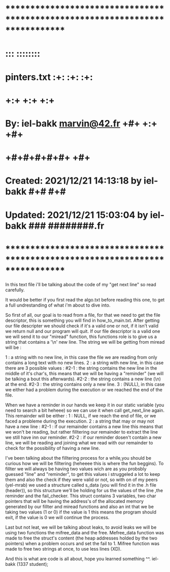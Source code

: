 # **************************************************************************** #
#                                                                              #
#                                                         :::      ::::::::    #
#    pinters.txt                                        :+:      :+:    :+:    #
#                                                     +:+ +:+         +:+      #
#    By: iel-bakk <marvin@42.fr>                    +#+  +:+       +#+         #
#                                                 +#+#+#+#+#+   +#+            #
#    Created: 2021/12/21 14:13:18 by iel-bakk          #+#    #+#              #
#    Updated: 2021/12/21 15:03:04 by iel-bakk         ###   ########.fr        #
#                                                                              #
# **************************************************************************** #

In this text file i'll be talking about the code of my "get next line" so read carefully.

It would be better if you first read the algo.txt before reading this one, to get a full undrestanding of what i'm about to dive into.

So first of all, our goal is to read from a file, for that we need to get the file descriptor, this is something you will find in how_to_main.txt.
After getting our file descripter we should check if it's a valid one or not, if it isn't valid we return null and our program will quit.
If our file descriptor is a valid one we will send it to our "miread" function, this functions role is to give us a string that contains a '\n' new line.
The string we will be getting from miread will be :

1 : a string with no new line, in this case the file we are reading from only contains a long text with no new lines.
2 : a string with new line, in this case there are 3 possible values :
			#2-1 : the string contains the new line in the middle of it's char's, this means that we will be having a "reminder" (we will be talking a bout this afterwards).
			#2-2 : the string contains a new line (\n) at the end.
			#2-3 : the string contains only a new line.
3 : (NULL), in this case we either had a problem during the execution or we reached the end of the file.

When we have a reminder in our hands we keep it in our static variable (you need to search a bit heheee) so we can use it when call get_next_line again.
This remainder will be either :
1 : NULL, if we reach the end of file, or we faced a probleme during the execution.
2 : a string that may or may not have a new line :
			#2-1 : if our remainder contains a new line this means that we won't be reading, but rather filltering our remainder to extract the line we still have inn our reminder.
			#2-2 : if our reminder dosen't contain a new line, we will be reading and joining what we read with our remainder to check for the possibility of having a new line.

I've been talking about the filltering process for a while,you should be curious how we will be filltering (heheeee this is where the fun beggins).
To fillter we will always be having two values wich are as you probsbly guessed "line" and "reminder", to get this values i struggeled a lot to keep them and also the check if they were valid or not, so with on of my peers (yel-mrab) we used a structure called s_data (you will find it in the .h file (header)), so this structure we'll be holding for us the values of the line ,the reminder and the fail_checker.
This struct contains 3 variables, two char pointers that will be having the address's of the allocated memory generated by our fillter and miread functions and also an int that we be taking two values (1 or 0) if the value is 1 this means the program should exit, if the value is 0 we will continue the process.

Last but not leat, we will be talking about leaks, to avoid leaks we will be using two functions the mifree_data and the free.
Mefree_data function was made to free the struct's content (the heap addresses holded by the two pointers) when a problem occurs and set the fail to 1.
Mifree function was made to free two strings at once, to use less lines (XD).

And this is what are code is all about, hope you learned something ^^.
											iel-bakk (1337 student); 

